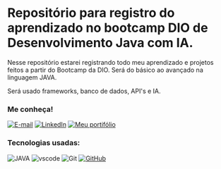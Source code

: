 # Repositório para registro do aprendizado no bootcamp DIO de Desenvolvimento Java com IA.

Nesse repositório estarei registrando todo meu aprendizado e projetos feitos a partir do Bootcamp da DIO. Será do básico ao avançado na linguagem JAVA.

Será usado frameworks, banco de dados, API's e IA.



### Me conheça!

[![E-mail](https://img.shields.io/badge/-Email-000?style=for-the-badge&logo=microsoft-outlook&logoColor=E94D5F)](mailto:gabrielbarrosg11@gmail.com)
[![LinkedIn](https://img.shields.io/badge/-LinkedIn-000?style=for-the-badge&logo=linkedin&logoColor=30A3DC)](https://www.linkedin.com/in/gabriel-sbarros/)
[![Meu portifólio](https://img.shields.io/badge/Github-000?style=for-the-badge&logo=Github&logoColor=3)](https://github.com/bielbarros)



### Tecnologias usadas:


![JAVA](https://img.shields.io/badge/Java-00?style=for-the-badge&logo=openjdk&logoColor=467)
![vscode](https://img.shields.io/badge/Vscode-00?style=for-the-badge&logo=visualstudiocode&logoColor=white)
![Git](https://img.shields.io/badge/Git-00?style=for-the-badge&logo=git&logoColor=E94D5F)
[![GitHub](https://img.shields.io/badge/GitHub-00?style=for-the-badge&logo=github&logoColor=3A3DC)](https://github.com/bielbarros)
